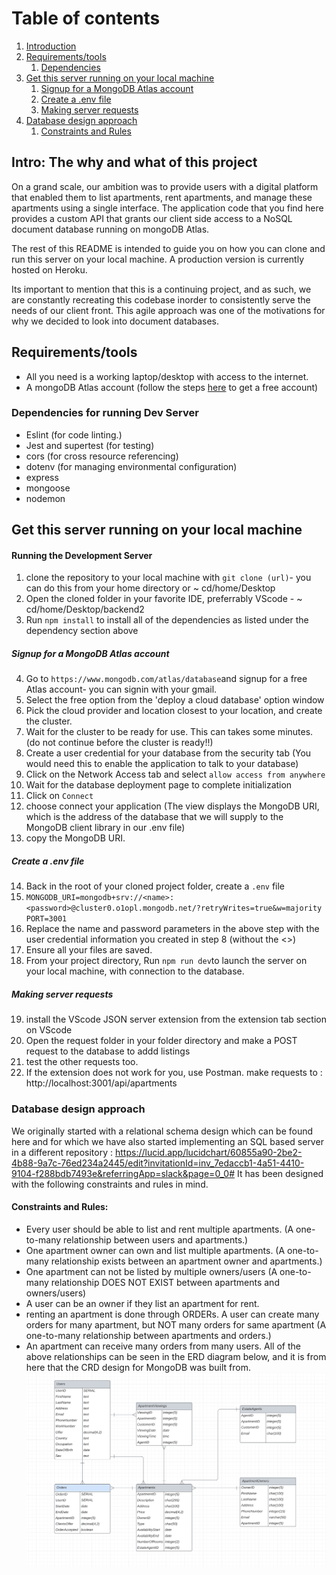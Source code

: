 # Table of contents

1. [Introduction](#introduction)
2. [Requirements/tools](#requirement)
   1. [Dependencies](#dependencies)
3. [Get this server running on your local machine](#start)
   1. [Signup for a MongoDB Atlas account](#register)
   2. [Create a .env file](#env)
   3. [Making server requests](#server)
4. [Database design approach](#design)
   1. [Constraints and Rules](#rules)

## Intro: The why and what of this project<a name="introduction"></a>

On a grand scale, our ambition was to provide users with a digital platform that enabled them to list apartments, rent apartments, and manage these apartments using a single interface.
The application code that you find here provides a custom API that grants our client side access to a NoSQL document database running on mongoDB Atlas.

The rest of this README is intended to guide you on how you can clone and run this server on your local machine.
A production version is currently hosted on Heroku.

Its important to mention that this is a continuing project, and as such, we are constantly recreating this codebase inorder to consistently serve the needs of our client front. This agile approach was one of the motivations for why we decided to look into document databases.

## Requirements/tools <a name="requirement"></a>

- All you need is a working laptop/desktop with access to the internet.
- A mongoDB Atlas account (follow the steps [here](#register) to get a free account)

### Dependencies for running Dev Server <a name="dependencies"></a>

- Eslint (for code linting.)
- Jest and supertest (for testing)
- cors (for cross resource referencing)
- dotenv (for managing environmental configuration)
- express
- mongoose
- nodemon

## Get this server running on your local machine <a name="start"></a>

#### Running the Development Server

1. clone the repository to your local machine with `git clone (url)`- you can do this from your home directory or ~ cd/home/Desktop
2. Open the cloned folder in your favorite IDE, preferrably VScode - ~ cd/home/Desktop/backend2
3. Run `npm install` to install all of the dependencies as listed under the dependency section above

##### Signup for a MongoDB Atlas account <a name="register"></a>

4. Go to `https://www.mongodb.com/atlas/database`and signup for a free Atlas account- you can signin with your gmail.
5. Select the free option from the 'deploy a cloud database' option window
6. Pick the cloud provider and location closest to your location, and create the cluster.
7. Wait for the cluster to be ready for use. This can takes some minutes.(do not continue before the cluster is ready!!)
8. Create a user credential for your database from the security tab (You would need this to enable the application to talk to your database)
9. Click on the Network Access tab and select `allow access from anywhere`
10. Wait for the database deployment page to complete initialization
11. Click on `Connect`
12. choose connect your application (The view displays the MongoDB URI, which is the address of the database that we will supply to the MongoDB client library in our .env file)
13. copy the MongoDB URI.

##### Create a .env file <a name="env">

14. Back in the root of your cloned project folder, create a `.env` file
15. `MONGODB_URI=mongodb+srv://<name>:<password>@cluster0.o1opl.mongodb.net/?retryWrites=true&w=majority PORT=3001`
16. Replace the name and password parameters in the above step with the user credential information you created in step 8 (without the <>)
17. Ensure all your files are saved.
18. From your project directory, Run `npm run dev`to launch the server on your local machine, with connection to the database.

##### Making server requests <a name="server">

19. install the VScode JSON server extension from the extension tab section on VScode
20. Open the request folder in your folder directory and make a POST request to the database to addd listings
21. test the other requests too.
22. If the extension does not work for you, use Postman. make requests to : http://localhost:3001/api/apartments

### Database design approach <a name="design">

We originally started with a relational schema design which can be found here and for which we have also started implementing an SQL based server in a different repository : https://lucid.app/lucidchart/60855a90-2be2-4b88-9a7c-76ed234a2445/edit?invitationId=inv_7edaccb1-4a51-4410-9104-f288bdb7493e&referringApp=slack&page=0_0#
It has been designed with the following constraints and rules in mind.

#### Constraints and Rules: <a name="rules">

- Every user should be able to list and rent multiple apartments. (A one-to-many relationship between users and apartments.)
- One apartment owner can own and list multiple apartments. (A one-to-many relationship exists between an apartment owner and apartments.)
- One apartment can not be listed by multiple owners/users (A one-to-many relationship DOES NOT EXIST between apartments and owners/users)
- A user can be an owner if they list an apartment for rent.
- renting an apartment is done through ORDERs. A user can create many orders for many apartment, but NOT many orders for same apartment (A one-to-many relationship between apartments and orders.)
- An apartment can receive many orders from many users.
  All of the above relationships can be seen in the ERD diagram below, and it is from here that the CRD design for MongoDB was built from.
  ![My Image](images/ERD.png)
